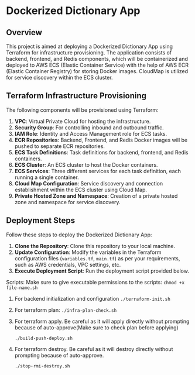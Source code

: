 # Dockerized Dictionary App

## Overview
This project is aimed at deploying a Dockerized Dictionary App using Terraform for infrastructure provisioning. The application consists of backend, frontend, and Redis components, which will be containerized and deployed to AWS ECS (Elastic Container Service) with the help of AWS ECR (Elastic Container Registry) for storing Docker images. CloudMap is utilized for service discovery within the ECS cluster.

## Terraform Infrastructure Provisioning
The following components will be provisioned using Terraform:

1. **VPC**: Virtual Private Cloud for hosting the infrastructure.
2. **Security Group**: For controlling inbound and outbound traffic.
3. **IAM Role**: Identity and Access Management role for ECS tasks.
4. **ECR Repositories**: Backend, Frontend, and Redis Docker images will be pushed to separate ECR repositories.
5. **ECS Task Definitions**: Task definitions for backend, frontend, and Redis containers.
6. **ECS Cluster**: An ECS cluster to host the Docker containers.
7. **ECS Services**: Three different services for each task definition, each running a single container.
8. **Cloud Map Configuration**: Service discovery and connection establishment within the ECS cluster using Cloud Map.
9. **Private Hosted Zone and Namespace**: Creation of a private hosted zone and namespace for service discovery.

## Deployment Steps
Follow these steps to deploy the Dockerized Dictionary App:

1. **Clone the Repository**: Clone this repository to your local machine.
2. **Update Configuration**: Modify the variables in the Terraform configuration files (`variables.tf`, `main.tf`) as per your requirements, such as AWS credentials, VPC settings, etc.
3. **Execute Deployment Script**: Run the deployment script provided below.

Scripts:
Make sure to give executable permissions to the scripts:
    ```chmod +x file-name.sh```

1. For backend initialization and configuration
    ```./terraform-init.sh```


2. For terraform plan:
    ```./infra-plan-check.sh```

3. For terraform apply. Be careful as it will apply directly without prompting because of auto-approve(Make sure to check plan before applying)

    ```./build-push-deploy.sh```

4. For terraform destroy. Be careful as it will destroy directly without prompting because of auto-approve.

    ```./stop-rmi-destroy.sh```